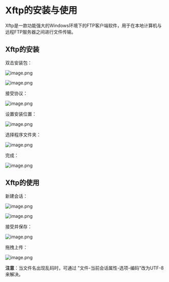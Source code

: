 # Xftp的安装与使用

Xftp是一款功能强大的Windows环境下的FTP客户端软件，用于在本地计算机与远程FTP服务器之间进行文件传输。

## Xftp的安装

双击安装包：

![image.png](https://cdn.jsdelivr.net/gh/letengzz/tc2/img202405191445016.webp)

![image.png](https://cdn.jsdelivr.net/gh/letengzz/tc2/img202405191445835.webp)

接受协议：

![image.png](https://cdn.jsdelivr.net/gh/letengzz/tc2/img202405191445201.webp)

设置安装位置：

![image.png](https://cdn.jsdelivr.net/gh/letengzz/tc2/img202405191445603.webp)

选择程序文件夹：

![image.png](https://cdn.jsdelivr.net/gh/letengzz/tc2/img202405191445991.webp)

完成：

![image.png](https://cdn.jsdelivr.net/gh/letengzz/tc2/img202405191445504.webp)

## Xftp的使用

新建会话：

![image.png](https://cdn.jsdelivr.net/gh/letengzz/tc2/img202405191444786.webp)

![image.png](https://cdn.jsdelivr.net/gh/letengzz/tc2/img202405191445205.webp)

接受并保存：

![image.png](https://cdn.jsdelivr.net/gh/letengzz/tc2/img202405191445071.webp)

拖拽上传：

![image.png](https://cdn.jsdelivr.net/gh/letengzz/tc2/img202405191445352.webp)

**注意**：当文件名出现乱码时，可通过 "文件-当前会话属性-选项-编码"改为UTF-8 来解决。
